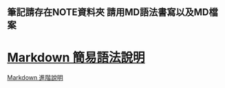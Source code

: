 筆記請存在NOTE資料夾
請用MD語法書寫以及MD檔案
---------
[Markdown 簡易語法說明](http://blog.roodo.com/appleseed/archives/21005574.html)
=
[Markdown 進階說明](http://markdown.tw/#p)